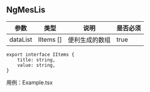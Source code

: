 
## NgMesLis 

| 参数     | 类型      | 说明           | 是否必须 |
| -------- | --------- | -------------- | -------- |
| dataList | IItems [] | 便利生成的数组 | true     |

```
export interface IItems {
	title: string,
	value: string,
}
```

用例：Example.tsx





